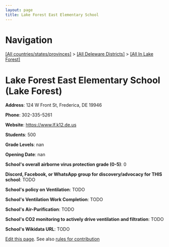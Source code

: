 ```yaml
---
layout: page
title: Lake Forest East Elementary School
---
```

# Navigation

[[All countries/states/provinces]](../../..) > [[All Deleware Districts]](../..) > [[All In Lake Forest]](..)

# Lake Forest East Elementary School (Lake Forest)

**Address**: 124 W Front St, Frederica, DE 19946

**Phone**: 302-335-5261

**Website**: <https://www.lf.k12.de.us>

**Students**: 500

**Grade Levels**: nan

**Opening Date**: nan

**School's overall airborne virus protection grade (0-5)**: 0

**Discord, Facebook, or WhatsApp group for discovery/advocacy for THIS school**: TODO

**School's policy on Ventilation**: TODO

**School's Ventilation Work Completion**: TODO

**School's Air-Purification**: TODO

**School's CO2 monitoring to actively drive ventilation and filtration**: TODO

**School's Wikidata URL**: TODO


[Edit this page](https://github.com/ventilate-schools/DE/edit/main/./Lake_Forest/Lake_Forest_East_Elementary_School.md). See also [rules for contribution](../../../contribution-rules/)